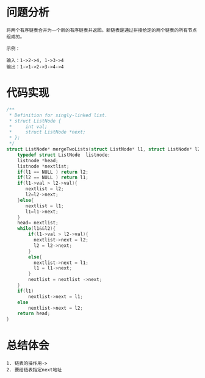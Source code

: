 # 问题分析
	将两个有序链表合并为一个新的有序链表并返回。新链表是通过拼接给定的两个链表的所有节点组成的。 
	
	示例：
	
	输入：1->2->4, 1->3->4
	输出：1->1->2->3->4->4
# 代码实现
```C
/**
 * Definition for singly-linked list.
 * struct ListNode {
 *     int val;
 *     struct ListNode *next;
 * };
 */
struct ListNode* mergeTwoLists(struct ListNode* l1, struct ListNode* l2) {     
    typedef struct ListNode  listnode;
    listnode *head;
    listnode *nextlist;
    if(l1 == NULL ) return l2;  
    if(l2 == NULL ) return l1;  
    if(l1->val > l2->val){  
       nextlist = l2;  
       l2=l2->next;   
    }else{  
       nextlist = l1;  
       l1=l1->next;  
    }  
    head= nextlist;  
    while(l1&&l2){  
        if(l1->val > l2->val){  
          nextlist->next = l2;  
          l2 = l2->next;  
        }
        else{  
          nextlist->next = l1;  
          l1 = l1->next;  
        }  
        nextlist = nextlist ->next;  
    }  
    if(l1)  
        nextlist->next = l1;  
    else  
        nextlist->next = l2;  
    return head;
}  
```
# 总结体会
	1. 链表的操作用->
	2. 要给链表指定next地址
